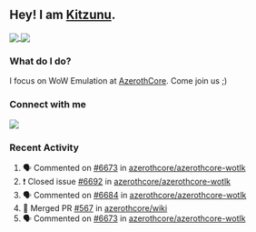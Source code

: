 ## Hey! I am [Kitzunu](https://Github.com/Kitzunu).

<a href="https://github-readme-stats.kitzunu.vercel.app/api?username=Kitzunu&show_icons=true&theme=dark">
  <img align="center" src="https://github-readme-stats.kitzunu.vercel.app/api?username=Kitzunu&show_icons=true&theme=dark" />
</a>
<a href="https://github-readme-stats.kitzunu.vercel.app/api?username=Kitzunu&show_icons=true&theme=dark">
  <img align="center" src="https://github-readme-stats.vercel.app/api/top-langs/?username=Kitzunu&layout=compact&theme=dark" />
</a>

### What do I do?

I focus on WoW Emulation at [AzerothCore](https://Github.com/AzerothCore). Come join us ;)

### Connect with me
[![](https://img.shields.io/badge/AzerothCore%20Discord-Connect%20with%20me!-green)](https://discord.com/invite/gkt4y2x)

### Recent Activity

<!--START_SECTION:activity-->
1. 🗣 Commented on [#6673](https://github.com/azerothcore/azerothcore-wotlk/issues/6673) in [azerothcore/azerothcore-wotlk](https://github.com/azerothcore/azerothcore-wotlk)
2. ❗️ Closed issue [#6692](https://github.com/azerothcore/azerothcore-wotlk/issues/6692) in [azerothcore/azerothcore-wotlk](https://github.com/azerothcore/azerothcore-wotlk)
3. 🗣 Commented on [#6684](https://github.com/azerothcore/azerothcore-wotlk/issues/6684) in [azerothcore/azerothcore-wotlk](https://github.com/azerothcore/azerothcore-wotlk)
4. 🎉 Merged PR [#567](https://github.com/azerothcore/wiki/pull/567) in [azerothcore/wiki](https://github.com/azerothcore/wiki)
5. 🗣 Commented on [#6673](https://github.com/azerothcore/azerothcore-wotlk/issues/6673) in [azerothcore/azerothcore-wotlk](https://github.com/azerothcore/azerothcore-wotlk)
<!--END_SECTION:activity-->
